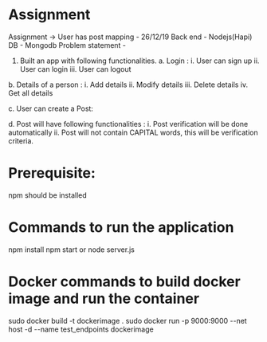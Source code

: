 # Assignment
Assignment -> User has post mapping - 26/12/19
Back end - Nodejs(Hapi)
DB - Mongodb
Problem statement - 
1. Built an app with following functionalities.
a. Login : 
i. User can sign up
ii. User can login
iii. User can logout

b. Details of a person :
i. Add details
ii. Modify details
iii. Delete details
iv. Get all details

c. User can create a Post: 

d. Post will have following functionalities :
i. Post verification will be done automatically
ii. Post will not contain CAPITAL words, this will be verification criteria.

# Prerequisite:
  npm should be installed

# Commands to run the application
  npm install
  npm start or node server.js

# Docker commands to build docker image and run the container
sudo docker build -t dockerimage .
sudo docker run -p 9000:9000 --net host -d --name test_endpoints dockerimage
